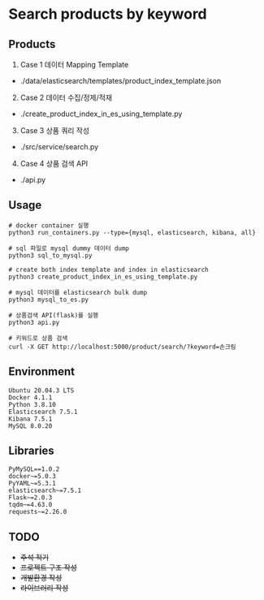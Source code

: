 # Search products by keyword

## Products
1. Case 1 데이터 Mapping Template
* ./data/elasticsearch/templates/product_index_template.json
2. Case 2 데이터 수집/정제/적재
* ./create_product_index_in_es_using_template.py
3. Case 3 상품 쿼리 작성
* ./src/service/search.py
4. Case 4 상품 검색 API
* ./api.py

## Usage
```shell
# docker container 실행
python3 run_containers.py --type={mysql, elasticsearch, kibana, all}
  
# sql 파일로 mysql dummy 데이터 dump
python3 sql_to_mysql.py  

# create both index template and index in elasticsearch
python3 create_product_index_in_es_using_template.py 

# mysql 데이터를 elasticsearch bulk dump
python3 mysql_to_es.py  

# 상품검색 API(flask)를 실행
python3 api.py

# 키워드로 상품 검색
curl -X GET http://localhost:5000/product/search/?keyword=손크림
```
## Environment
```text
Ubuntu 20.04.3 LTS
Docker 4.1.1
Python 3.8.10
Elasticsearch 7.5.1
Kibana 7.5.1
MySQL 8.0.20
```

## Libraries
```text
PyMySQL==1.0.2
docker~=5.0.3
PyYAML~=5.3.1
elasticsearch~=7.5.1
Flask~=2.0.3
tqdm~=4.63.0
requests~=2.26.0
```

## TODO
- ~~주석 적기~~
- ~~프로젝트 구조 작성~~
- ~~개발환경 작성~~
- ~~라이브러리 작성~~



